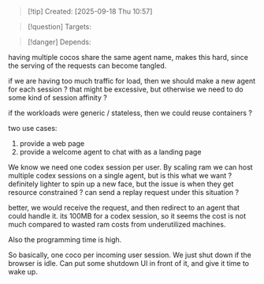 
>[!tip] Created: [2025-09-18 Thu 10:57]

>[!question] Targets: 

>[!danger] Depends: 

having multiple cocos share the same agent name, makes this hard, since the serving of the requests can become tangled.

if we are having too much traffic for load, then we should make a new agent for each session ?
that might be excessive, but otherwise we need to do some kind of session affinity ?

if the workloads were generic / stateless, then we could reuse containers ?

two use cases:
1. provide a web page
2. provide a welcome agent to chat with as a landing page

We know we need one codex session per user.
By scaling ram we can host multiple codex sessions on a single agent, but is this what we want ?
definitely lighter to spin up a new face, but the issue is when they get resource constrained ?
can send a replay request under this situation ?

better, we would receive the request, and then redirect to an agent that could handle it.
its 100MB for a codex session, so it seems the cost is not much compared to wasted ram costs from underutilized machines.

Also the programming time is high.

So basically, one coco per incoming user session.  We just shut down if the browser is idle.  Can put some shutdown UI in front of it, and give it time to wake up.